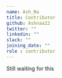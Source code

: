 ```yaml
---
name: Ash_Na
title: Contributor
github: Ashnaa22
twitter: ""
linkedin: ""
slack: ""
joining_date: ""
role : contributor
---
```


Still waiting for this

